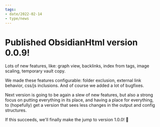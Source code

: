 ```yaml
---
tags:
- date/2022-02-14
- type/news
---
```

   
# Published ObsidianHtml version 0.0.9!   
Lots of new features, like: graph view, backlinks, index from tags, image scaling, temporary vault copy.    
   
We made these features configurable: folder exclusion, external link behavior, css/js inclusions. And of course we added a lot of bugfixes.   
   
Next version is going to be again a slew of new features, but also a strong focus on putting everything in its place, and having a place for everything, to (hopefully) get a version that sees less changes in the output and config structures.   
   
If this succeeds, we'll finally make the jump to version 1.0.0! 🎉